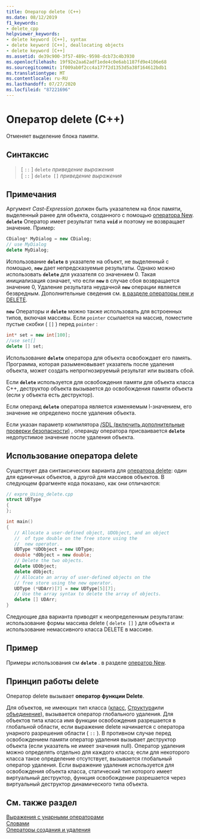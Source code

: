 ```yaml
---
title: Оператор delete (C++)
ms.date: 08/12/2019
f1_keywords:
- delete_cpp
helpviewer_keywords:
- delete keyword [C++], syntax
- delete keyword [C++], deallocating objects
- delete keyword [C++]
ms.assetid: de39c900-3f57-489c-9598-dcb73c4b3930
ms.openlocfilehash: 19f92e2aa62adf1ede4c0e6ab1187fd9e4106e68
ms.sourcegitcommit: 1f009ab0f2cc4a177f2d1353d5a38f164612bdb1
ms.translationtype: MT
ms.contentlocale: ru-RU
ms.lasthandoff: 07/27/2020
ms.locfileid: "87221696"
---
```

# <a name="delete-operator-c"></a>Оператор delete (C++)

Отменяет выделение блока памяти.

## <a name="syntax"></a>Синтаксис

> [ `::` ] `delete` *приведение выражения*\
> [ `::` ] `delete []` *приведение выражения*

## <a name="remarks"></a>Примечания

Аргумент *Cast-Expression* должен быть указателем на блок памяти, выделенный ранее для объекта, созданного с помощью [оператора New](../cpp/new-operator-cpp.md). **`delete`** Оператор имеет результат типа **`void`** и поэтому не возвращает значение. Пример:

```cpp
CDialog* MyDialog = new CDialog;
// use MyDialog
delete MyDialog;
```

Использование **`delete`** в указателе на объект, не выделенный с помощью, **`new`** дает непредсказуемые результаты. Однако можно использовать **`delete`** для указателя со значением 0. Такая инициализация означает, что если **`new`** в случае сбоя возвращается значение 0, Удаление результата неудачной **`new`** операции является безвредным. Дополнительные сведения см. [в разделе операторы new и DELETE](../cpp/new-and-delete-operators.md).

**`new`** Операторы и **`delete`** можно также использовать для встроенных типов, включая массивы. Если `pointer` ссылается на массив, поместите пустые скобки ( `[]` ) перед `pointer` :

```cpp
int* set = new int[100];
//use set[]
delete [] set;
```

Использование **`delete`** оператора для объекта освобождает его память. Программа, которая разыменовывает указатель после удаления объекта, может создать непрогнозируемый результат или вызвать сбой.

Если **`delete`** используется для освобождения памяти для объекта класса C++, деструктор объекта вызывается до освобождения памяти объекта (если у объекта есть деструктор).

Если операнд **`delete`** оператора является изменяемым l-значением, его значение не определено после удаления объекта.

Если указан параметр компилятора [/SDL (включить дополнительные проверки безопасности)](/cpp/build/reference/sdl-enable-additional-security-checks) , операнду оператора присваивается **`delete`** недопустимое значение после удаления объекта.

## <a name="using-delete"></a>Использование оператора delete

Существует два синтаксических варианта для [оператора delete](../cpp/delete-operator-cpp.md): один для единичных объектов, а другой для массивов объектов. В следующем фрагменте кода показано, как они отличаются:

```cpp
// expre_Using_delete.cpp
struct UDType
{
};

int main()
{
   // Allocate a user-defined object, UDObject, and an object
   //  of type double on the free store using the
   //  new operator.
   UDType *UDObject = new UDType;
   double *dObject = new double;
   // Delete the two objects.
   delete UDObject;
   delete dObject;
   // Allocate an array of user-defined objects on the
   // free store using the new operator.
   UDType (*UDArr)[7] = new UDType[5][7];
   // Use the array syntax to delete the array of objects.
   delete [] UDArr;
}
```

Следующие два варианта приводят к неопределенным результатам: использование формы массива delete ( `delete []` ) для объекта и использование немассивного класса DELETE в массиве.

## <a name="example"></a>Пример

Примеры использования см **`delete`** . в разделе [оператор New](../cpp/new-operator-cpp.md).

## <a name="how-delete-works"></a>Принцип работы delete

Оператор delete вызывает **оператор функции Delete**.

Для объектов, не имеющих тип класса ([класс](../cpp/class-cpp.md), [Структура](../cpp/struct-cpp.md)или [объединение](../cpp/unions.md)), вызывается оператор глобального удаления. Для объектов типа класса имя функции освобождения разрешается в глобальной области, если выражение delete начинается с оператора унарного разрешения области ( `::` ). В противном случае перед освобождением памяти оператор удаления вызывает деструктор объекта (если указатель не имеет значения null). Оператор удаления можно определять отдельно для каждого класса; если для некоторого класса такое определение отсутствует, вызывается глобальный оператор удаления. Если выражение удаления используется для освобождения объекта класса, статический тип которого имеет виртуальный деструктор, функция освобождение разрешается через виртуальный деструктор динамического типа объекта.

## <a name="see-also"></a>См. также раздел

[Выражения с унарными операторами](../cpp/expressions-with-unary-operators.md)\
[Словами](../cpp/keywords-cpp.md)\
[Операторы создания и удаления](../cpp/new-and-delete-operators.md)
